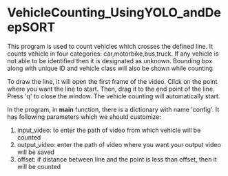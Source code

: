 # VehicleCounting_UsingYOLO_andDeepSORT
This program is used to count vehicles which crosses the defined line. It counts vehicle in four categories: car,motorbike,bus,truck. If any vehicle is not able to be identified then it is designated as unknown. Bounding box along with unique ID and vehicle class will also be shown while counting

To draw the line, it will open the first frame of the video. Click on the point where you want the line to start. Then, drag it to the end point of the line. Press 'q' to close the window. The vehicle counting will automatically start.

In the program, in __main__ function, there is a dictionary with name 'config'. It has following parameters which we should customize:
1. input_video: to enter the path of video from which vehicle will be counted
2. output_video: enter the path of video where you want your output video will be saved
3. offset: if distance between line and the point is less than offset, then it will be counted

